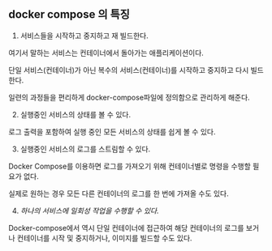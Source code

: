 ## docker compose 의 특징

1. 서비스들을 시작하고 중지하고 재 빌드한다.

여기서 말하는 서비스는 컨테이너에서 돌아가는 애플리케이션이다. 

단일 서비스(컨테이너)가 아닌 복수의 서비스(컨테이너)를 시작하고 중지하고 다시 빌드한다.

일련의 과정들을 편리하게 docker-compose파일에 정의함으로 관리하게 해준다.

2. 실행중인 서비스의 상태를 볼 수 있다.

로그 출력을 포함하여 실행 중인 모든 서비스의 상태를 쉽게 볼 수 있다.

3. 실행중인 서비스의 로그를 스트림할 수 있다.

Docker Compose를 이용하면 로그를 가져오기 위해 컨테이너별로 명령을 수행할 필요가 없다.

실제로 원하는 경우 모든 다른 컨테이너의 로그를 한 번에 가져올 수도 있다.

4. *하나의 서비스에 일회성 작업을 수행할 수 있다.*

Docker-compose에서 역시 단일 컨테이너에 접근하여 해당 컨테이너의 로그를 보거나 컨테이너를 시작 및 중지하거나, 이미지를 빌드할 수도 있다.